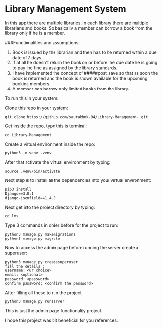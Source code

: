 # Library Management System 

In this app there are multiple libraries. In each library there are multiple librarians and books. So basically a member can borrow a book from the library only if he is a member.

###Functionalities and assumptions:
 1. Book is issued by the librarian and then has to be returned within a due date of 7 days.
 2. If at all he doesn't return the book on or before the due date he is going to pay the fine as assigned by the library standards.
 3. I have implemented the concept of #####post_save so that as soon the book is returned and the book is shown available for the upcoming booking members.
 4. A member can borrow only limited books from the library.
 
 To run this in your system:
 
 Clone this repo in your system:
 ```
 git clone https://github.com/saurabhnk-94/Library-Management-.git
 ```
 Get inside the repo, type this is terminal:
 ```
 cd Library-Management
 ```
 Create a virtual environment inside the repo:
 ```
 python3 -m venv .venv
 ```
 After that activate the virtual environment by typing:
 ```
 source .venv/bin/activate
 ```
 Next step is to install all the dependencies into your virtual environment:
 ```
 pip3 install 
Django==3.0.1
django-jsonfield==1.4.0
 ```
 Next get into the project directory by typing:
 ```
 cd lms
 ```
 Type 3 commands in order before for the project to run:
 ```
 python3 manage.py makemigrations
 python3 manage.py migrate
 ```
 Now to access the admin page before running the server create a superuser:
 ```
 python3 manage.py createsuperuser
 fill the details :
 username: <ur choice>
 email: <optional>
 password: <password>
 confirm password: <confirm the password>
 ```
 After filling all these to run the project:
 ```
 python3 manage.py runserver
 ```
 
 This is just the admin page functionality project.
 
 I hope this project was bit beneficial for you references.
 
